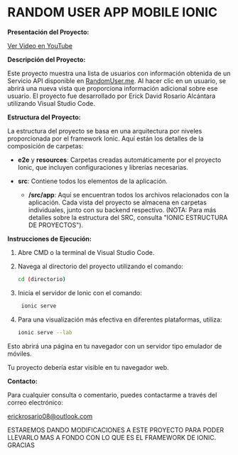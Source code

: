# RANDOM USER APP MOBILE IONIC

**Presentación del Proyecto:**

[Ver Video en YouTube](https://youtu.be/vmPbd_ihL4w)

**Descripción del Proyecto:**

Este proyecto muestra una lista de usuarios con información obtenida de un Servicio API disponible en [RandomUser.me](https://randomuser.me/). Al hacer clic en un usuario, se abrirá una nueva vista que proporciona información adicional sobre ese usuario. El proyecto fue desarrollado por Erick David Rosario Alcántara utilizando Visual Studio Code.

**Estructura del Proyecto:**

La estructura del proyecto se basa en una arquitectura por niveles proporcionada por el framework Ionic. Aquí están los detalles de la composición de carpetas:

- **e2e** y **resources**: Carpetas creadas automáticamente por el proyecto Ionic, que incluyen configuraciones y librerías necesarias.

- **src**: Contiene todos los elementos de la aplicación.

  - **/src/app**: Aquí se encuentran todos los archivos relacionados con la aplicación. Cada vista del proyecto se almacena en carpetas individuales, junto con su backend respectivo. (NOTA: Para más detalles sobre la estructura del SRC, consulta "IONIC ESTRUCTURA DE PROYECTOS").

**Instrucciones de Ejecución:**

1. Abre CMD o la terminal de Visual Studio Code.

2. Navega al directorio del proyecto utilizando el comando:
   ```bash
   cd (directorio)
3. Inicia el servidor de Ionic con el comando:
   ```bash
    ionic serve
4. Para una visualización más efectiva en diferentes plataformas, utiliza:
    ```bash
    ionic serve --lab

Esto abrirá una página en tu navegador con un servidor tipo emulador de móviles.

Tu proyecto debería estar visible en tu navegador web.

**Contacto:**

Para cualquier consulta o comentario, puedes contactarme a través del correo electrónico:

[erickrosario08@outlook.com](mailto:erickrosario08@outlook.com)

ESTAREMOS DANDO MODIFICACIONES A ESTE PROYECTO PARA PODER LLEVARLO MAS A FONDO CON LO QUE ES EL FRAMEWORK DE IONIC. GRACIAS

